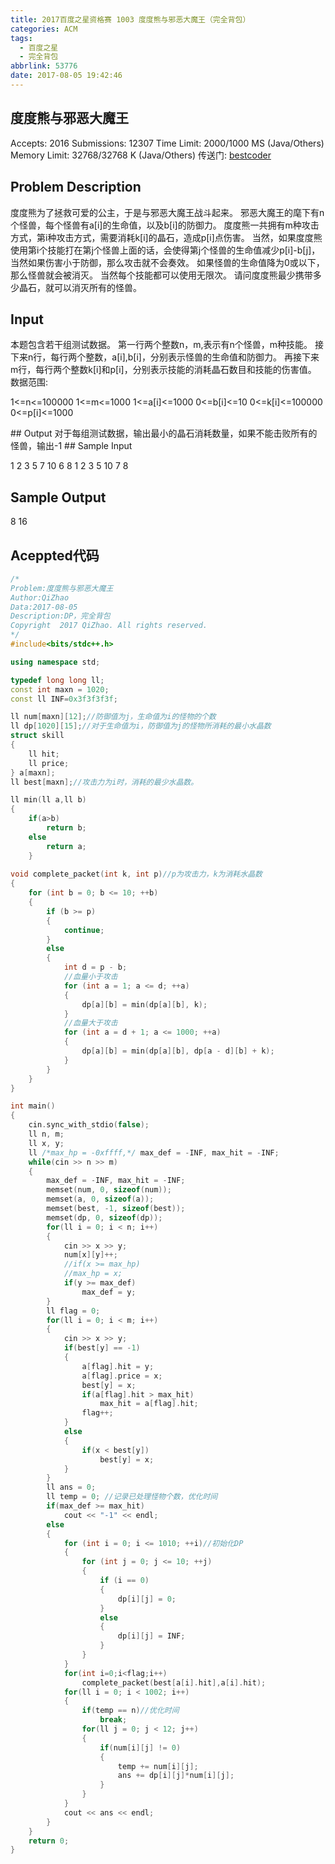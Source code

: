 ```yaml
---
title: 2017百度之星资格赛 1003 度度熊与邪恶大魔王（完全背包）
categories: ACM
tags:
  - 百度之星
  - 完全背包
abbrlink: 53776
date: 2017-08-05 19:42:46
---
```

## 度度熊与邪恶大魔王
Accepts: 2016
Submissions: 12307
Time Limit: 2000/1000 MS (Java/Others)
Memory Limit: 32768/32768 K (Java/Others) 
传送门: [bestcoder](http://bestcoder.hdu.edu.cn/contests/contest_showproblem.php?cid=774&pid=1003)
<!--more-->

## Problem Description 
度度熊为了拯救可爱的公主，于是与邪恶大魔王战斗起来。
邪恶大魔王的麾下有n个怪兽，每个怪兽有a[i]的生命值，以及b[i]的防御力。
度度熊一共拥有m种攻击方式，第i种攻击方式，需要消耗k[i]的晶石，造成p[i]点伤害。
当然，如果度度熊使用第i个技能打在第j个怪兽上面的话，会使得第j个怪兽的生命值减少p[i]-b[j]，当然如果伤害小于防御，那么攻击就不会奏效。
如果怪兽的生命值降为0或以下，那么怪兽就会被消灭。
当然每个技能都可以使用无限次。
请问度度熊最少携带多少晶石，就可以消灭所有的怪兽。
## Input
本题包含若干组测试数据。
第一行两个整数n，m,表示有n个怪兽，m种技能。
接下来n行，每行两个整数，a[i],b[i]，分别表示怪兽的生命值和防御力。
再接下来m行，每行两个整数k[i]和p[i]，分别表示技能的消耗晶石数目和技能的伤害值。
数据范围:
<div class="note default no-icon"><p>1<=n<=100000
1<=m<=1000
1<=a[i]<=1000
0<=b[i]<=10
0<=k[i]<=100000
0<=p[i]<=1000
</p></div>
## Output
对于每组测试数据，输出最小的晶石消耗数量，如果不能击败所有的怪兽，输出-1
## Sample Input
<div class="note default no-icon"><p>1 2
3 5
7 10
6 8
1 2
3 5
10 7
8 
</p></div>

## Sample Output
<div class="note default no-icon"><p>8
16
</p></div>

## Aceppted代码 
```Cpp
/*
Problem:度度熊与邪恶大魔王
Author:QiZhao
Data:2017-08-05
Description:DP，完全背包
Copyright  2017 QiZhao. All rights reserved.
*/
#include<bits/stdc++.h>

using namespace std;

typedef long long ll;
const int maxn = 1020;
const ll INF=0x3f3f3f3f;

ll num[maxn][12];//防御值为j，生命值为i的怪物的个数
ll dp[1020][15];//对于生命值为i，防御值为j的怪物所消耗的最小水晶数
struct skill
{
    ll hit;
    ll price;
} a[maxn];
ll best[maxn];//攻击力为i时，消耗的最少水晶数。

ll min(ll a,ll b)
{
    if(a>b)
        return b;
    else
        return a;
    }
    
void complete_packet(int k, int p)//p为攻击力，k为消耗水晶数
{
    for (int b = 0; b <= 10; ++b)
    {
        if (b >= p)
        {
            continue;
        }
        else
        {
            int d = p - b;
            //血量小于攻击
            for (int a = 1; a <= d; ++a)
            {
                dp[a][b] = min(dp[a][b], k);
            }
            //血量大于攻击
            for (int a = d + 1; a <= 1000; ++a)
            {
                dp[a][b] = min(dp[a][b], dp[a - d][b] + k);
            }
        }
    }
}

int main()
{
    cin.sync_with_stdio(false);
    ll n, m;
    ll x, y;
    ll /*max_hp = -0xffff,*/ max_def = -INF, max_hit = -INF;
    while(cin >> n >> m)
    {
        max_def = -INF, max_hit = -INF;
        memset(num, 0, sizeof(num));
        memset(a, 0, sizeof(a));
        memset(best, -1, sizeof(best));
        memset(dp, 0, sizeof(dp));
        for(ll i = 0; i < n; i++)
        {
            cin >> x >> y;
            num[x][y]++;
            //if(x >= max_hp)
            //max_hp = x;
            if(y >= max_def)
                max_def = y;
        }
        ll flag = 0;
        for(ll i = 0; i < m; i++)
        {
            cin >> x >> y;
            if(best[y] == -1)
            {
                a[flag].hit = y;
                a[flag].price = x;
                best[y] = x;
                if(a[flag].hit > max_hit)
                    max_hit = a[flag].hit;
                flag++;
            }
            else
            {
                if(x < best[y])
                    best[y] = x;
            }
        }
        ll ans = 0;
        ll temp = 0; //记录已处理怪物个数，优化时间
        if(max_def >= max_hit)
            cout << "-1" << endl;
        else
        {
            for (int i = 0; i <= 1010; ++i)//初始化DP
            {
                for (int j = 0; j <= 10; ++j)
                {
                    if (i == 0)
                    {
                        dp[i][j] = 0;
                    }
                    else
                    {
                        dp[i][j] = INF;
                    }
                }
            }
            for(int i=0;i<flag;i++)
                complete_packet(best[a[i].hit],a[i].hit);
            for(ll i = 0; i < 1002; i++)
            {
                if(temp == n)//优化时间
                    break;
                for(ll j = 0; j < 12; j++)
                {
                    if(num[i][j] != 0)
                    {
                        temp += num[i][j];
                        ans += dp[i][j]*num[i][j];
                    }
                }
            }
            cout << ans << endl;
        }
    }
    return 0;
}
```